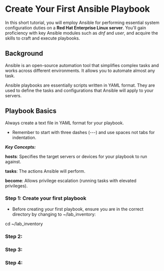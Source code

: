 # Create Your First Ansible Playbook

In this short tutorial, you will employ Ansible for performing essential system configuration duties on a **Red Hat Enterprise Linux server**. You'll gain proficiency with key Ansible modules such as *dnf* and *user*, and acquire the skills to craft and execute playbooks.

## Background

Ansible is an open-source automation tool that simplifies complex tasks and works across different environments. It allows you to automate almost any task.

Ansible playbooks are essentially scripts written in YAML format. They are used to define the tasks and configurations that Ansible will apply to your servers.


## Playbook Basics

Always create a text file in YAML format for your playbook. 

- Remember to start with three dashes (---) and use spaces not tabs for indentation.

***Key Concepts:***

**hosts**: Specifies the target servers or devices for your playbook to run against.

**tasks**: The actions Ansible will perform.

**become**: Allows privilege escalation (running tasks with elevated privileges).



### Step 1: Create your first playbook

- Before creating your first playbook, ensure you are in the correct directory by changing to ~/lab_inventory:

cd ~/lab_inventory


### Step 2: 

### Step 3: 

### Step 4: 